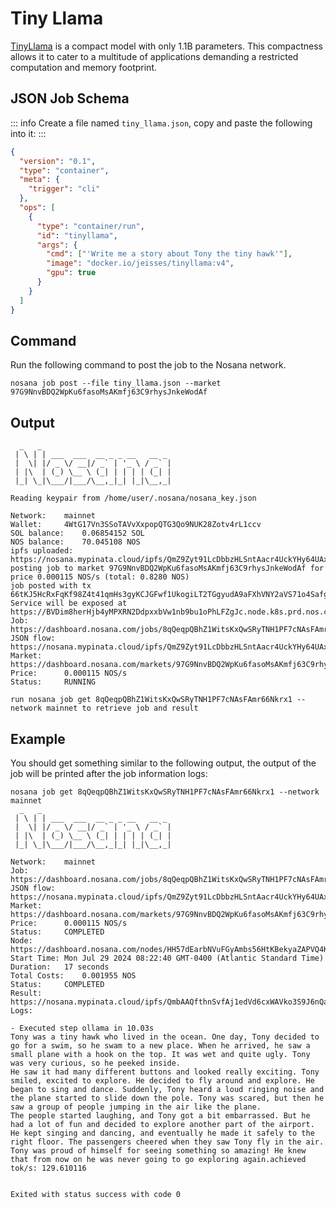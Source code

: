 # Tiny Llama

[TinyLlama](https://github.com/jzhang38/TinyLlama) is a compact model with only 1.1B parameters. This compactness allows it to cater to a multitude of applications demanding a restricted computation and memory footprint.

## JSON Job Schema

::: info
Create a file named `tiny_llama.json`, copy and paste the following into it:
:::

```json
{
  "version": "0.1",
  "type": "container",
  "meta": {
    "trigger": "cli"
  },
  "ops": [
    {
      "type": "container/run",
      "id": "tinyllama",
      "args": {
        "cmd": ["'Write me a story about Tony the tiny hawk'"],
        "image": "docker.io/jeisses/tinyllama:v4",
        "gpu": true
      }
    }
  ]
}
```

## Command

Run the following command to post the job to the Nosana network.
```sh:no-line-numbers
nosana job post --file tiny_llama.json --market 97G9NnvBDQ2WpKu6fasoMsAKmfj63C9rhysJnkeWodAf
```

## Output

```sh:no-line-numbers
  _   _
 | \ | | ___  ___  __ _ _ __   __ _
 |  \| |/ _ \/ __|/ _` | '_ \ / _` |
 | |\  | (_) \__ \ (_| | | | | (_| |
 |_| \_|\___/|___/\__,_|_| |_|\__,_|

Reading keypair from /home/user/.nosana/nosana_key.json

Network:	mainnet
Wallet:		4WtG17Vn3SSoTAVvXxpopQTG3Qo9NUK28Zotv4rL1ccv
SOL balance:	0.06854152 SOL
NOS balance:	70.045108 NOS
ipfs uploaded:	https://nosana.mypinata.cloud/ipfs/QmZ9Zyt91LcDbbzHLSntAacr4UckYHy64UAxMtfpN3UWte
posting job to market 97G9NnvBDQ2WpKu6fasoMsAKmfj63C9rhysJnkeWodAf for price 0.000115 NOS/s (total: 0.8280 NOS)
job posted with tx 66tKJ5HcRxFqKf98Z4t41qmHs3gyKCJGFwf1UkogiLT2TGgyudA9aFXhVNY2aVS71o4Safgt7UeocT4jRfMxRsDW!
Service will be exposed at https://BVDim8herHjb4yMPXRN2DdpxxbVw1nb9bu1oPhLFZgJc.node.k8s.prd.nos.ci
Job:		https://dashboard.nosana.com/jobs/8qQeqpQBhZ1WitsKxQwSRyTNH1PF7cNAsFAmr66Nkrx1
JSON flow:	https://nosana.mypinata.cloud/ipfs/QmZ9Zyt91LcDbbzHLSntAacr4UckYHy64UAxMtfpN3UWte
Market:		https://dashboard.nosana.com/markets/97G9NnvBDQ2WpKu6fasoMsAKmfj63C9rhysJnkeWodAf
Price:		0.000115 NOS/s
Status:		RUNNING

run nosana job get 8qQeqpQBhZ1WitsKxQwSRyTNH1PF7cNAsFAmr66Nkrx1 --network mainnet to retrieve job and result
```

## Example

You should get something similar to the following output, the output of the job will be printed after the job information logs:

```sh:no-line-numbers
nosana job get 8qQeqpQBhZ1WitsKxQwSRyTNH1PF7cNAsFAmr66Nkrx1 --network mainnet
  _   _
 | \ | | ___  ___  __ _ _ __   __ _
 |  \| |/ _ \/ __|/ _` | '_ \ / _` |
 | |\  | (_) \__ \ (_| | | | | (_| |
 |_| \_|\___/|___/\__,_|_| |_|\__,_|

Network:	mainnet
Job:		https://dashboard.nosana.com/jobs/8qQeqpQBhZ1WitsKxQwSRyTNH1PF7cNAsFAmr66Nkrx1
JSON flow:	https://nosana.mypinata.cloud/ipfs/QmZ9Zyt91LcDbbzHLSntAacr4UckYHy64UAxMtfpN3UWte
Market:		https://dashboard.nosana.com/markets/97G9NnvBDQ2WpKu6fasoMsAKmfj63C9rhysJnkeWodAf
Price:		0.000115 NOS/s
Status:		COMPLETED
Node:		https://dashboard.nosana.com/nodes/HH57dEarbNVuFGyAmbs56HtKBekyaZAPVQ4KiLVRrZzy
Start Time:	Mon Jul 29 2024 08:22:40 GMT-0400 (Atlantic Standard Time)
Duration:	17 seconds
Total Costs:	0.001955 NOS
Status:		COMPLETED
Result:		https://nosana.mypinata.cloud/ipfs/QmbAAQfthnSvfAj1edVd6cxWAVko3S9J6nQaU1AdPQeaBK
Logs:

- Executed step ollama in 10.03s
Tony was a tiny hawk who lived in the ocean. One day, Tony decided to go for a swim, so he swam to a new place. When he arrived, he saw a small plane with a hook on the top. It was wet and quite ugly. Tony was very curious, so he peeked inside.
He saw it had many different buttons and looked really exciting. Tony smiled, excited to explore. He decided to fly around and explore. He began to sing and dance. Suddenly, Tony heard a loud ringing noise and the plane started to slide down the pole. Tony was scared, but then he saw a group of people jumping in the air like the plane.
The people started laughing, and Tony got a bit embarrassed. But he had a lot of fun and decided to explore another part of the airport. He kept singing and dancing, and eventually he made it safely to the right floor. The passengers cheered when they saw Tony fly in the air.
Tony was proud of himself for seeing something so amazing! He knew that from now on he was never going to go exploring again.achieved tok/s: 129.610116


Exited with status success with code 0
```
